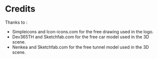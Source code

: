 # Credits

Thanks to :

*    Simpleicons and Icon-icons.com for the free drawing used in the logo.
*    Dev365TH and Sketchfab.com for the free car model used in the 3D scene.
*    Nenkea and Sketchfab.com for the free tunnel model used in the 3D scene.
